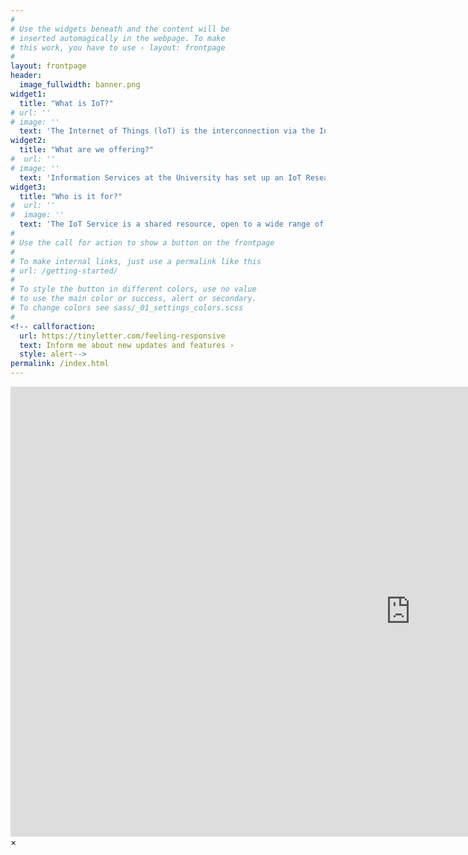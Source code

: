 ```yaml
---
#
# Use the widgets beneath and the content will be
# inserted automagically in the webpage. To make
# this work, you have to use › layout: frontpage
#
layout: frontpage
header:
  image_fullwidth: banner.png
widget1:
  title: "What is IoT?"
# url: ''
# image: ''
  text: 'The Internet of Things (loT) is the interconnection via the Internet of sensors and computing devices embedded in everyday objects, enabling them to send and receive data.'
widget2:
  title: "What are we offering?"
#  url: ''
# image: ''
  text: 'Information Services at the University has set up an IoT Research &amp; Innovation Service using LoRaWAN technology to help you easily run your loT project. '
widget3:
  title: "Who is it for?"
#  url: ''
#  image: ''
  text: 'The IoT Service is a shared resource, open to a wide range of innovation partners and available to support research and teaching within the University.'
#
# Use the call for action to show a button on the frontpage
#
# To make internal links, just use a permalink like this
# url: /getting-started/
#
# To style the button in different colors, use no value
# to use the main color or success, alert or secondary.
# To change colors see sass/_01_settings_colors.scss
#
<!-- callforaction:
  url: https://tinyletter.com/feeling-responsive
  text: Inform me about new updates and features ›
  style: alert-->
permalink: /index.html 
---
```

<div id="videoModal" class="reveal-modal large" data-reveal="">
  <div class="flex-video widescreen vimeo" style="display: block;">
    <iframe width="1280" height="720" src="https://www.youtube.com/embed/3b5zCFSmVvU" frameborder="0" allowfullscreen></iframe>
  </div>
  <a class="close-reveal-modal">&#215;</a>
</div>
